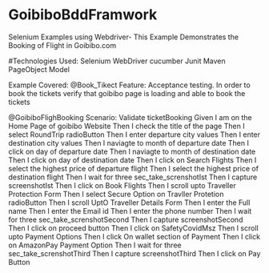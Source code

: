 # GoibiboBddFramwork
Selenium Examples using Webdriver- This Example Demonstrates the Booking of Flight in Goibibo.com

#Technologies Used:
Selenium WebDriver cucumber  Junit Maven PageObject Model

Example Covered:
@Book_Tikect
Feature: Acceptance testing.
  In order to book the tickets verify that goibibo page is loading and able to book the tickets
  

  @GoibiboFlighBooking
  Scenario: Validate ticketBooking
    Given I am on the Home Page  of goibibo Website
    Then I check the title of the page
    Then I select RoundTrip radioButton
    Then I enter  departure city  values 
    Then I enter  destination city  values 
    Then I naviagte to month of departure date
    Then I click on day of departure date
    Then I naviagte to month of destination date
    Then I click on day of destination date
    Then I click on Search Flights
    Then I select the highest price of departure flight
    Then I select the highest price of destination flight
    Then I wait for three sec_take_screnshotIst
    Then I capture screenshotIst
    Then I click on Book Flights
    Then I scroll upto Traveller Protection Form
    Then I select Secure Option on Travller Protetion radioButton
    Then I scroll UptO Traveller Details Form
    Then I enter the Full name 
    Then I enter the Email id 
    Then I enter the phone number
    Then I wait for three sec_take_screnshotSecond
    Then I capture screenshotSecond
    Then I click on proceed button
    Then I click on SafetyCovidMsz 
    Then I scroll upto Payment Options
    Then I click On wallet section of Payment 
    Then I click on AmazonPay Payment Option
    Then I wait for three sec_take_screnshotThird
    Then I capture screenshotThird
    Then I click on Pay Button
    


